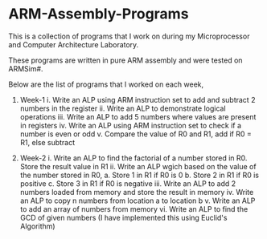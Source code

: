 # ARM-Assembly-Programs
This is a collection of programs that I work on during my Microprocessor and Computer Architecture Laboratory.

These programs are written in pure ARM assembly and were tested on ARMSim#.

Below are the list of programs that I worked on each week,
1. Week-1
    i. Write an ALP using ARM instruction set to add and subtract 2 numbers in the register
   ii. Write an ALP to demonstrate logical operations
  iii. Write an ALP to add 5 numbers where values are present in registers
  iv. Write an ALP using ARM instruction set to check if a number is even or odd
   v. Compare the value of R0 and R1, add if R0 = R1, else subtract
   
2. Week-2
    i. Write an ALP to find the factorial of a number stored in R0. Store the result value in R1
   ii. Write an ALP wgich based on the value of the number stored in R0,
        a. Store 1 in R1 if R0 is 0
        b. Store 2 in R1 if R0 is positive
        c. Store 3 in R1 if R0 is negative
  iii. Write an ALP to add 2 numbers loaded from memory and store the result in memory
   iv. Write an ALP to copy n numbers from location a to location b
    v. Write an ALP to add an array of numbers from memory
   vi. Write an ALP to find the GCD of given numbers (I have implemented this using Euclid's Algorithm)
 
